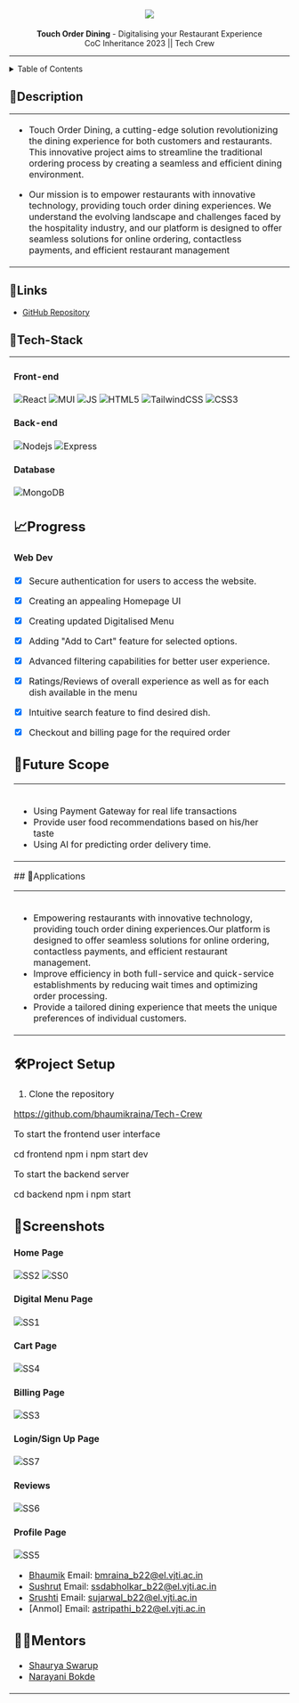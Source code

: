 <h1 align="center">
  <img src="https://github.com/bhaumikraina/bmr/assets/149494412/6f2a7391-79ed-4059-abff-c97774245171"
">
  <br>
</h1>

<div align="center">
   <strong>Touch Order Dining</strong> - Digitalising your Restaurant Experience  
  <br>
  CoC Inheritance 2023 || Tech Crew
 <br>
</div>
<hr>

<details>
<summary>Table of Contents</summary>

- [Description](#description)
- [Links](#links)
- [Tech Stack](#tech-stack)
- [Progress](#progress)
- [Future Scope](#future-scope)
- [Applications](#applications)
- [Project Setup](#project-setup)
- [Usage](#usage)
- [Team Members](#team-members)
- [Mentors](#mentors)
- [Screenshots](#screenshots)

</details>

## 📝Description
<div align="center">
  <table>
    <tr>
      <td>

- Touch Order Dining, a cutting-edge solution revolutionizing the dining experience for both customers and restaurants. This innovative project aims to streamline the traditional ordering process by creating a seamless and efficient dining environment.

- Our mission is to empower restaurants with innovative technology, providing touch order dining experiences. We understand the evolving landscape and challenges faced by the hospitality industry, and our platform is designed to offer seamless solutions for online ordering, contactless payments, and efficient restaurant management
      </td>
    </tr>
  </table>
</div>

## 🔗Links

- [GitHub Repository](https://github.com/bhaumikraina/Tech-Crew)

## 🤖Tech-Stack
<div>
  <table>
    <tr>
      <td>

#### Front-end

![React](https://img.shields.io/badge/-React-61DAFB?style=flat-square&logo=react&logoColor=ffffff)
![MUI](https://img.shields.io/badge/Material%20UI-007FFF?style=for-the-badge&logo=mui&logoColor=white)
![JS](https://img.shields.io/badge/JavaScript-323330?style=for-the-badge&logo=javascript&logoColor=F7DF1E)
![HTML5](https://img.shields.io/badge/HTML5-E34F26?style=for-the-badge&logo=html5&logoColor=white)
![TailwindCSS](https://camo.githubusercontent.com/5d16e7fdd964ebca50ca82d6c8b081045630340427c463f4470050acd4e50ef3/68747470733a2f2f696d672e736869656c64732e696f2f7374617469632f76313f7374796c653d666f722d7468652d6261646765266d6573736167653d5461696c77696e642b43535326636f6c6f723d323232323232266c6f676f3d5461696c77696e642b435353266c6f676f436f6c6f723d303642364434266c6162656c3d)
![CSS3](https://img.shields.io/badge/CSS3-1572B6?style=for-the-badge&logo=css3&logoColor=white)


#### Back-end

![Nodejs](https://img.shields.io/badge/-Nodejs-339933?style=flat-square&logo=Node.js&logoColor=ffffff)
![Express](https://img.shields.io/badge/express.js-%23404d59.svg?style=flat-square&logo=express&logoColor=%2361DAFB)

#### Database
![MongoDB](https://img.shields.io/badge/MongoDB-%234ea94b.svg?style=flat-square&logo=mongodb&logoColor=white)
## 📈Progress

#### Web Dev
- [x] Secure authentication for users to access the website.
- [x] Creating an appealing Homepage UI
- [x] Creating updated Digitalised Menu
- [x] Adding "Add to Cart" feature for selected options.
- [x] Advanced filtering capabilities for better user experience.
- [x] Ratings/Reviews of overall experience as well as for each dish available in the menu
- [x] Intuitive search feature to find desired dish.
- [x] Checkout and billing page for the required order


## 🔮Future Scope
<div align="left">
  <table>
    <tr>
      <td>
        <br>

- Using Payment Gateway for real life transactions
- Provide user food recommendations based on his/her taste
- Using AI for predicting order delivery time.
        <br>
      </td>
    </tr>
  </table>
</div>
## 💸Applications
<div align="center">
  <table>
    <tr>
      <td>
        <br>
        
- Empowering restaurants with innovative technology, providing touch order dining experiences.Our platform is designed to offer seamless solutions for online ordering, contactless payments, and efficient restaurant management.
- Improve efficiency in both full-service and quick-service establishments by reducing wait times and optimizing order processing.
- Provide a tailored dining experience that meets the unique preferences of individual customers.  
      </td>
    </tr>
  </table>
</div>

## 🛠Project Setup

1. Clone the repository

https://github.com/bhaumikraina/Tech-Crew

To start the frontend user interface

cd frontend
npm i
npm start dev

To start the backend server

cd backend
npm i
npm start


## 📱Screenshots
#### Home Page
![SS2](https://github.com/bhaumikraina/bmr/blob/b9/Screenshot%202024-02-08%20234915.png?raw=true)
![SS0](https://github.com/bhaumikraina/bmr/blob/b9/Screenshot%202024-02-08%20235003.png?raw=true)
#### Digital Menu Page
![SS1](https://github.com/bhaumikraina/bmr/blob/b9/Screenshot%202024-02-08%20235047.png?raw=true   )
#### Cart Page
![SS4](https://github.com/bhaumikraina/bmr/blob/b9/Screenshot%202024-02-08%20235227.png?raw=true)
#### Billing Page
![SS3](https://github.com/bhaumikraina/bmr/blob/b9/Screenshot%202024-02-08%20235312.png?raw=true)
#### Login/Sign Up Page
![SS7](https://github.com/bhaumikraina/bmr/blob/b9/Screenshot%202024-02-08%20235519.png?raw=true)
#### Reviews
![SS6](https://github.com/bhaumikraina/bmr/blob/b9/Screenshot%202024-02-08%20235435.png?raw=true)

#### Profile Page
![SS5](https://github.com/bhaumikraina/bmr/blob/b9/Screenshot%202024-02-09%20010430.png?raw=true)


- [Bhaumik](https://github.com/bhaumikraina) Email: bmraina_b22@el.vjti.ac.in
- [Sushrut](https://github.com/SushrutDabholkar04) Email: ssdabholkar_b22@el.vjti.ac.in
- [Srushti](https://github.com/Srushtiii20) Email: sujarwal_b22@el.vjti.ac.in
- [Anmol] Email: astripathi_b22@el.vjti.ac.in

## 👨‍🏫Mentors

- [Shaurya Swarup](https://github.com/shauryaswarup)
- [Narayani Bokde](https://github.com/narayanibokde9)
